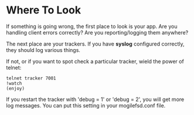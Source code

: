 # Where To Look #

If something is going wrong, the first place to look is your app. Are you handling client errors correctly? Are you reporting/logging them anywhere?

The next place are your trackers. If you have **syslog** configured correctly, they should log various things.

If not, or if you want to spot check a particular tracker, wield the power of telnet:
```
telnet tracker 7001
!watch
(enjoy)
```

If you restart the tracker with 'debug = 1' or 'debug = 2', you will get more log messages.
You can put this setting in your mogilefsd.conf file.

